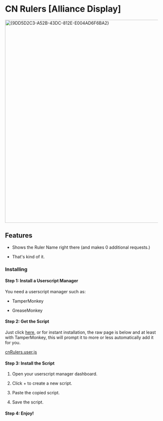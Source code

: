 # CN Rulers [Alliance Display]

<img width="847" height="669" alt="{9DD5D2C3-A52B-43DC-812E-E004AD6F6BA2}" src="https://github.com/user-attachments/assets/ed46cd8d-19c6-4706-8af8-6ae18488f0a3" />

## Features
- Shows the Ruler Name right there (and makes 0 additional requests.)

- That's kind of it.

### Installing

#### Step 1: Install a Userscript Manager

You need a userscript manager such as:

- TamperMonkey

- GreaseMonkey

#### Step 2: Get the Script

Just click [here](https://github.com/oh-ari/cn-rulers/blob/main/cnRulers.user.js), or for instant installation, the raw page is below and at least with TamperMonkey, this will prompt it to more or less automatically add it for you.

[cnRulers.user.js](https://github.com/oh-ari/cn-rulers/raw/refs/heads/main/cnRulers.user.js)

#### Step 3: Install the Script

1. Open your userscript manager dashboard.

2. Click + to create a new script.

3. Paste the copied script.

4. Save the script.

#### Step 4: Enjoy!
